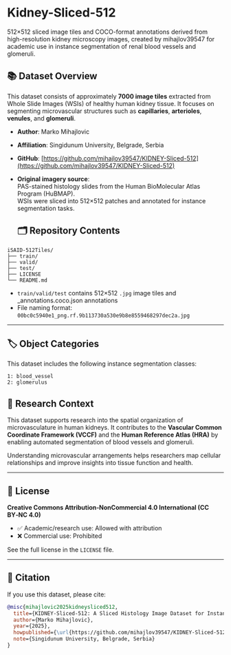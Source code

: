 # Kidney-Sliced-512
512×512 sliced image tiles and COCO-format annotations derived from high-resolution kidney microscopy images, created by mihajlov39547 for academic use in instance segmentation of renal blood vessels and glomeruli.

## 📚 Dataset Overview

This dataset consists of approximately **7000 image tiles** extracted from Whole Slide Images (WSIs) of healthy human kidney tissue. It focuses on segmenting microvascular structures such as **capillaries**, **arterioles**, **venules**, and **glomeruli**.

- **Author**: Marko Mihajlovic  
- **Affiliation**: Singidunum University, Belgrade, Serbia  
- **GitHub**: [https://github.com/mihajlov39547/KIDNEY-Sliced-512](https://github.com/mihajlov39547/KIDNEY-Sliced-512)

- **Original imagery source**:  
  PAS-stained histology slides from the Human BioMolecular Atlas Program (HuBMAP).  
  WSIs were sliced into 512×512 patches and annotated for instance segmentation tasks.

  ## 🗂️ Repository Contents
```
iSAID-512Tiles/
├── train/
├── valid/
├── test/
├── LICENSE
└── README.md
```

- `train/valid/test` contains 512×512 `.jpg` image tiles and _annotations.coco.json annotations
- File naming format: `00bc0c5940e1_png.rf.9b113730a530e9b8e8559468297dec2a.jpg`

---

## 🏷️ Object Categories

This dataset includes the following instance segmentation classes:

```
1: blood_vessel
2: glomerulus
```

## 🧪 Research Context

This dataset supports research into the spatial organization of microvasculature in human kidneys. It contributes to the **Vascular Common Coordinate Framework (VCCF)** and the **Human Reference Atlas (HRA)** by enabling automated segmentation of blood vessels and glomeruli.

Understanding microvascular arrangements helps researchers map cellular relationships and improve insights into tissue function and health.

---

## 📜 License

**Creative Commons Attribution‑NonCommercial 4.0 International (CC BY‑NC 4.0)**

- ✅ Academic/research use: Allowed with attribution  
- ❌ Commercial use: Prohibited

See the full license in the `LICENSE` file.

---

## 📖 Citation

If you use this dataset, please cite:

```bibtex
@misc{mihajlovic2025kidneysliced512,
  title={KIDNEY-Sliced-512: A Sliced Histology Image Dataset for Instance Segmentation of Renal Microvasculature},
  author={Marko Mihajlovic},
  year={2025},
  howpublished={\url{https://github.com/mihajlov39547/KIDNEY-Sliced-512}},
  note={Singidunum University, Belgrade, Serbia}
}
